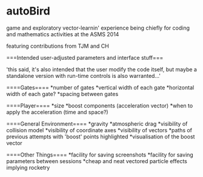 autoBird
========

game and exploratory vector-learnin' experience
being chiefly for coding and mathematics activities at the ASMS 2014

featuring contributions from TJM and CH



===Intended user-adjusted parameters and interface stuff===

'this said, it's also intended that the user modify the code itself, but maybe a standalone version with run-time controls is also warranted...'

====Gates====
*number of gates
*vertical width of each gate
*horizontal width of each gate?
*spacing between gates

====Player====
*size
*boost components (acceleration vector)
*when to apply the acceleration (time and space?)

====General Environment====
*gravity
*atmospheric drag
*visibility of collision model
*visibility of coordinate axes
*visibility of vectors
*paths of previous attempts with 'boost' points highlighted
*visualisation of the boost vector


====Other Things====
*facility for saving screenshots
*facility for saving parameters between sessions
*cheap and neat vectored particle effects implying rocketry
